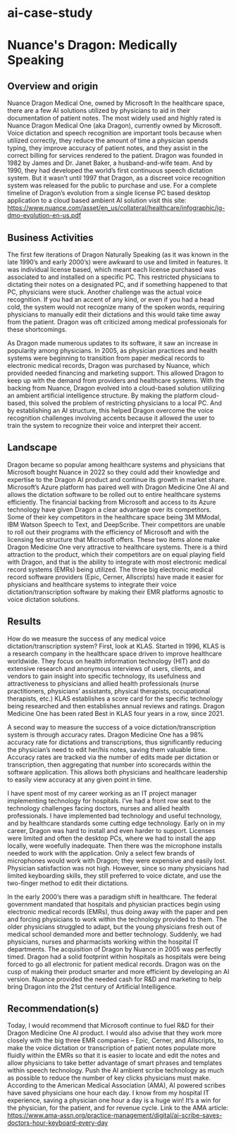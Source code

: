 # ai-case-study
# Nuance's Dragon: Medically Speaking
## Overview and origin
Nuance Dragon Medical One, owned by Microsoft
In the healthcare space, there are a few AI solutions utilized by physicians to aid in their documentation of patient notes.  The most widely used and highly rated is Nuance Dragon Medical One (aka Dragon), currently owned by Microsoft.
Voice dictation and speech recognition are important tools because when utilized correctly, they reduce the amount of time a physician spends typing, they improve accuracy of patient notes, and they assist in the correct billing for services rendered to the patient.
Dragon was founded in 1982 by James and Dr. Janet Baker, a husband-and-wife team.  And by 1990, they had developed the world’s first continuous speech dictation system. But it wasn’t until 1997 that Dragon, as a discreet voice recognition system was released for the public to purchase and use. For a complete timeline of Dragon’s evolution from a single license PC based desktop application to a cloud based ambient AI solution visit this site:
https://www.nuance.com/asset/en_us/collateral/healthcare/infographic/ig-dmo-evolution-en-us.pdf
## Business Activities
The first few iterations of Dragon Naturally Speaking (as it was known in the late 1990’s and early 2000’s) were awkward to use and limited in features.  It was individual license based, which meant each license purchased was associated to and installed on a specific PC.  This restricted physicians to dictating their notes on a designated PC, and if something happened to that PC, physicians were stuck. Another challenge was the actual voice recognition.  If you had an accent of any kind, or even if you had a head cold, the system would not recognize many of the spoken words, requiring physicians to manually edit their dictations and this would take time away from the patient.  Dragon was oft criticized among medical professionals for these shortcomings.  

As Dragon made numerous updates to its software, it saw an increase in popularity among physicians.  In 2005, as physician practices and health systems were beginning to transition from paper medical records to electronic medical records, Dragon was purchased by Nuance, which provided needed financing and marketing support.  This allowed Dragon to keep up with the demand from providers and healthcare systems.  With the backing from Nuance, Dragon evolved into a cloud-based solution utilizing an ambient artificial intelligence structure.  By making the platform cloud-based, this solved the problem of restricting physicians to a local PC.  And by establishing an AI structure, this helped Dragon overcome the voice recognition challenges involving accents because it allowed the user to train the system to recognize their voice and interpret their accent.
## Landscape
Dragon became so popular among healthcare systems and physicians that Microsoft bought Nuance in 2022 so they could add their knowledge and expertise to the Dragon AI product and continue its growth in market share. Microsoft’s Azure platform has paired well with Dragon Medicine One AI and allows the dictation software to be rolled out to entire healthcare systems efficiently.  The financial backing from Microsoft and access to its Azure technology have given Dragon a clear advantage over its competitors.  Some of their key competitors in the healthcare space being 3M MModal, IBM Watson Speech to Text, and DeepScribe.  Their competitors are unable to roll out their programs with the efficiency of Microsoft and with the licensing fee structure that Microsoft offers.  These two items alone make Dragon Medicine One very attractive to healthcare systems.  There is a third attraction to the product, which their competitors are on equal playing field with Dragon, and that is the ability to integrate with most electronic medical record systems (EMRs) being utilized.  The three big electronic medical record software providers (Epic, Cerner, Allscripts) have made it easier for physicians and healthcare systems to integrate their voice dictation/transcription software by making their EMR platforms agnostic to voice dictation solutions.
## Results
How do we measure the success of any medical voice dictation/transcription system?  First, look at KLAS.  Started in 1996, KLAS is a research company in the healthcare space driven to improve healthcare worldwide. They focus on health information technology (HIT) and do extensive research and anonymous interviews of users, clients, and vendors to gain insight into specific technology, its usefulness and attractiveness to physicians and allied health professionals (nurse practitioners, physicians’ assistants, physical therapists, occupational therapists, etc.)  KLAS establishes a score card for the specific technology being researched and then establishes annual reviews and ratings.  Dragon Medicine One has been rated Best in KLAS four years in a row, since 2021.  

A second way to measure the success of a voice dictation/transcription system is through accuracy rates. Dragon Medicine One has a 98% accuracy rate for dictations and transcriptions, thus significantly reducing the physician’s need to edit her/his notes, saving them valuable time.   Accuracy rates are tracked via the number of edits made per dictation or transcription, then aggregating that number into scorecards within the software application.  This allows both physicians and healthcare leadership to easily view accuracy at any given point in time.  

I have spent most of my career working as an IT project manager implementing technology for hospitals.  I’ve had a front row seat to the technology challenges facing doctors, nurses and allied health professionals.  I have implemented bad technology and useful technology, and by healthcare standards some cutting edge technology.  Early on in my career, Dragon was hard to install and even harder to support. Licenses were limited and often the desktop PCs, where we had to install the app locally, were woefully inadequate.  Then there was the microphone installs needed to work with the application.  Only a select few brands of microphones would work with Dragon; they were expensive and easily lost. Physician satisfaction was not high. However, since so many physicians had limited keyboarding skills, they still preferred to voice dictate, and use the two-finger method to edit their dictations.  

In the early 2000’s there was a paradigm shift in healthcare.  The federal government mandated that hospitals and physician practices begin using electronic medical records (EMRs), thus doing away with the paper and pen and forcing physicians to work within the technology provided to them.  The older physicians struggled to adapt, but the young physicians fresh out of medical school demanded more and better technology.  Suddenly, we had physicians, nurses and pharmacists working within the hospital IT departments.
The acquisition of Dragon by Nuance in 2005 was perfectly timed.  Dragon had a solid footprint within hospitals as hospitals were being forced to go all electronic for patient medical records. Dragon was on the cusp of making their product smarter and more efficient by developing an AI version.  Nuance provided the needed cash for R&D and marketing to help bring Dragon into the 21st century of Artificial Intelligence.
## Recommendation(s)
Today, I would recommend that Microsoft continue to fuel R&D for their Dragon Medicine One AI product. I would also advise that they work more closely with the big three EMR companies – Epic, Cerner, and Allscripts, to make the voice dictation or transcription of patient notes populate more fluidly within the EMRs so that it is easier to locate and edit the notes and allow physicians to take better advantage of smart phrases and templates within speech technology.  Push the AI ambient scribe technology as much as possible to reduce the number of key clicks physicians must make.
According to the American Medical Association (AMA), AI powered scribes have saved physicians one hour each day.  I know from my hospital IT experience, saving a physician one hour a day is a huge win!  It’s a win for the physician, for the patient, and for revenue cycle. Link to the AMA article:  
https://www.ama-assn.org/practice-management/digital/ai-scribe-saves-doctors-hour-keyboard-every-day


